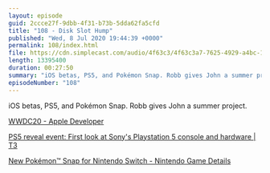 ```yaml
---
layout: episode
guid: 2ccce27f-9dbb-4f31-b73b-5dda62fa5cfd
title: "108 - Disk Slot Hump"
published: "Wed, 8 Jul 2020 19:44:39 +0000"
permalink: 108/index.html
file: https://cdn.simplecast.com/audio/4f63c3/4f63c3a7-7625-4929-a4bc-1ef4cdcbca06/d8855285-1418-4b20-b324-4399b9b1ea87/108-disk-slot-hump_tc.mp3?aid=rss_feed&feed=7Rzwf7P6
length: 13395400
duration: 00:27:50
summary: "iOS betas, PS5, and Pokémon Snap. Robb gives John a summer project."
episodeNumber: "108"
---
```


iOS betas, PS5, and Pokémon Snap. Robb gives John a summer project.

[WWDC20 - Apple Developer](https://developer.apple.com/wwdc20/)

[PS5 reveal event: First look at Sony's Playstation 5 console and hardware | T3](https://www.t3.com/news/ps5-reveal-event-playstation-5-revealed)

[New Pokémon™ Snap for Nintendo Switch - Nintendo Game Details](https://www.nintendo.com/games/detail/new-pokemon-snap-switch/)
